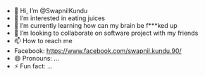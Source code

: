 - 👋 Hi, I’m @SwapnilKundu
- 👀 I’m interested in eating juices
- 🌱 I’m currently learning how can my brain be f***ked up
- 💞️ I’m looking to collaborate on software project with my friends
- 📫 How to reach me
- Facebook: https://www.facebook.com/swapnil.kundu.90/
- 😄 Pronouns: ...
- ⚡ Fun fact: ...

<!---
SwapnilKundu/SwapnilKundu is a ✨ special ✨ repository because its `README.md` (this file) appears on your GitHub profile.
You can click the Preview link to take a look at your changes.
--->
